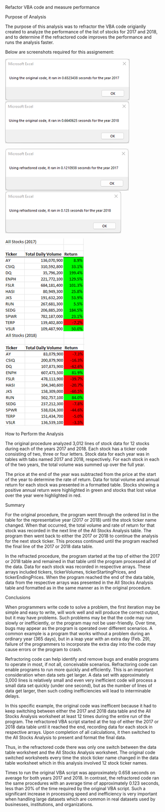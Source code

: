 Refactor VBA code and measure performance

Purpose of Analysis

The purpose of this analysis was to refractor the VBA code origianlly created to analyze the performance of the list of stocks for 2017 and 2018, and to determine if the refractored code improves the performance and runs the analysis faster.

Below are screenshots required for this assignement:

![green_stocks_2017](Resources/green_stocks_2017.png)
![green_stocks_2018](Resources/green_stocks_2018.png)

![VBA_challenge_2017](Resources/VBA_challenge_2017.png)
![VBA_challenge_2018](Resources/VBA_challenge_2018.png)

![All_Stocks_2017](Resources/All_Stocks_2017.png)
![All_Stocks_2018](Resources/All_Stocks_2018.png)

How to Perform the Analysis

The original procedure analyzed 3,012 lines of stock data for 12 stocks during each of the years 2017 and 2018. Each stock has a ticker code consisting of two, three or four letters. Stock data for each year was in tables with tabs named 2017 and 2018, respectively. For each stock in each of the two years, the total volume was summed up over the full year. 

The price at the end of the year was subtracted from the price at the start of the year to determine the rate of return. Data for total volume and annual return for each stock was presented in a formatted table. Stocks showing a positive annual return were highlighted in green and stocks that lost value over the year were highlighted in red.

Summary

For the original procedure, the program went through the ordered list in the table for the representative year (2017 or 2018) until the stock ticker name changed. When that occurred, the total volume and rate of return for that stock was recorded in the next line of the All Stocks Analysis table. The program then went back to either the 2017 or 2018 to continue the analysis for the next stock ticker. This process continued until the program reached the final line of the 2017 or 2018 data table.

In the refracted procedure, the program started at the top of either the 2017 or 2018 table and remained in that table until the program processed all of the data. Data for each stock was recorded in respective arrays. These arrays included tickers, tickerVolumes, tickerStartingPrices, and tickerEndingPrices. When the program reached the end of the data table, data from the respective arrays was presented in the All Stocks Analysis table and formatted as in the same manner as in the original procedure. 

Conclusions

When programmers write code to solve a problem, the first iteration may be simple and easy to write, will work well and will produce the correct output, but it may have problems. Such problems may be that the code may run slowly or inefficiently, or the program may not be user-friendly. Over time, bugs may appear as the program is operated over different scenarios. A common example is a program that works without a problem during an ordinary year (365 days), but in a leap year with an extra day (Feb. 29), failure of the programmers to incorporate the extra day into the code may cause errors or the program to crash. 

Refractoring code can help identify and remove bugs and enable programs to operate in most, if not all, conceivable scenarios. Refractoring code can enable programs to run more quickly and efficiently. This is an important consideration when data sets get larger. A data set with approximately 3,000 lines is relatively small and even very inefficient code will process a small data set quickly (under one second), but as the number of lines of data get larger, then such coding inefficiencies will lead to interminable delays. 

In this specific example, the original code was inefficent because it had to keep switching between either the 2017 and 2018 data table and the All Stocks Analysis worksheet at least 12 times during the entire run of the program. The refractored VBA script started at the top of either the 2017 or 2018 data table until it reached the end, recording data for each stock in respective arrays. Upon completion of all calculations, it then switched to the All Stocks Analysis to present and format the final data. 

Thus, in the refractored code there was only one switch between the data table worksheet and the All Stocks Analysis worksheet. The original code switched worksheets every time the stock ticker name changed in the data table worksheet which in this analysis involved 12 stock ticker names.

Times to run the original VBA script was approximately 0.658 seconds on average for both years 2017 and 2018. In contrast, the refractored code ran the same procedures with an average time of approximately 0.123 seconds, less than 20% of the time required by the original VBA script. Such a significant increase in processing speed and inefficiency is very important when handling large datasets which are common in real datasets used by businesses, institutions, and organizations.  
